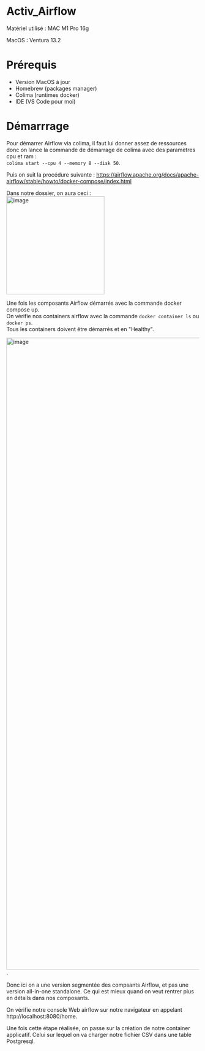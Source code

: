 # Activ_Airflow

Matériel utilisé : MAC M1 Pro 16g

MacOS : Ventura 13.2

# Prérequis

- Version MacOS à jour
- Homebrew (packages manager)
- Colima (runtimes docker)
- IDE (VS Code pour moi)

# Démarrrage

Pour démarrer Airflow via colima, il faut lui donner assez de ressources donc on lance la commande de démarrage de colima avec des paramètres cpu et ram :   
`colima start --cpu 4 --memory 8 --disk 50`. 

Puis on suit la procédure suivante : https://airflow.apache.org/docs/apache-airflow/stable/howto/docker-compose/index.html

Dans notre dossier, on aura ceci :  
<img width="256" alt="image" src="https://user-images.githubusercontent.com/45535819/223383697-b8e9319e-928d-4233-ac79-656802fb691a.png">


Une fois les composants Airflow démarrés avec la commande docker compose up.  
On vérifie nos containers airflow avec la commande `docker container ls` ou `docker ps`.  
Tous les containers doivent être démarrés et en "Healthy".  

<img width="1649" alt="image" src="https://user-images.githubusercontent.com/45535819/223462244-38fb2062-d31a-48b4-a271-b3f1cb78fa36.png">. 

Donc ici on a une version segmentée des compsants Airflow, et pas une version all-in-one standalone. Ce qui est mieux quand on veut rentrer plus en détails dans nos composants.

On vérifie notre console Web airflow sur notre navigateur en appelant  http://localhost:8080/home.  

Une fois cette étape réalisée, on passe sur la création de notre container applicatif. Celui sur lequel on va charger notre fichier CSV dans une table Postgresql.  
